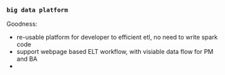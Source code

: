 
### `big data platform`

Goodness:
- re-usable platform for developer to efficient etl, no need to write spark code
- support webpage based ELT workflow, with visiable data flow for PM and BA
- 